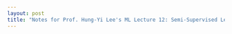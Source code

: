 ```yaml
---
layout: post
title: "Notes for Prof. Hung-Yi Lee's ML Lecture 12: Semi-Supervised Learning"
---
```



